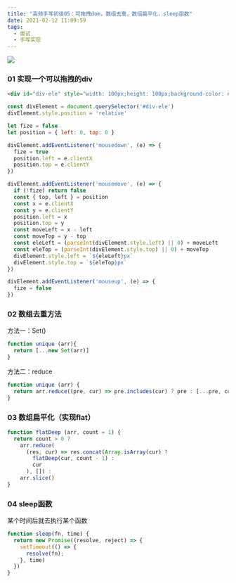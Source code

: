```yaml
---
title: "高频手写初级05：可拖拽dom，数组去重，数组扁平化，sleep函数"
date: 2021-02-12 11:09:59
tags:
  - 面试
  - 手写实现
---
```


<img class="banner-pic" src="http://oss.slybootslion.com/blog/v2-07a634052d94061a9ed8aefaf3b97b0a_r.jpg?x-oss-process=image/auto-orient,1/quality,q_80/watermark,text_c2x5Ym9vdHNsaW9u,color_ffffff,size_40,shadow_70,t_74,x_10,y_10"/>

<!--banner-pic|sticker|content-img|content-img-half-->

### 01 实现一个可以拖拽的div

```html
<div id="div-ele" style="width: 100px;height: 100px;background-color: #c00;"></div>
```

```js
const divElement = document.querySelector('#div-ele')
divElement.style.position = 'relative'

let fize = false
let position = { left: 0, top: 0 }

divElement.addEventListener('mousedown', (e) => {
  fize = true
  position.left = e.clientX
  position.top = e.clientY
})

divElement.addEventListener('mousemove', (e) => {
  if (!fize) return false
  const { top, left } = position
  const x = e.clientX
  const y = e.clientY
  position.left = x
  position.top = y
  const moveLeft = x - left
  const moveTop = y - top
  const eleLeft = (parseInt(divElement.style.left) || 0) + moveLeft
  const eleTop = (parseInt(divElement.style.top) || 0) + moveTop
  divElement.style.left = `${eleLeft}px`
  divElement.style.top = `${eleTop}px`
})

divElement.addEventListener('mouseup', (e) => {
  fize = false
})
```

### 02 数组去重方法

方法一：Set()
```js
function unique (arr){
  return [...new Set(arr)]
}
```

方法二：reduce
```js
function unique (arr) {
  return arr.reduce((pre, cur) => pre.includes(cur) ? pre : [...pre, cur], [])
}
```

<!-- more -->

### 03 数组扁平化（实现flat）

```js
function flatDeep (arr, count = 1) {
  return count > 0 ?
    arr.reduce(
      (res, cur) => res.concat(Array.isArray(cur) ?
        flatDeep(cur, count - 1) :
        cur
      ), []) :
    arr.slice()
}
```

### 04 sleep函数

某个时间后就去执行某个函数

```js
function sleep(fn, time) {
  return new Promise((resolve, reject) => {
    setTimeout(() => {
      resolve(fn);
    }, time)
  })
}
```

